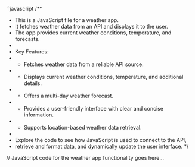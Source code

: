 ``javascript
/**
 * This is a JavaScript file for a weather app.
 * It fetches weather data from an API and displays it to the user.
 * The app provides current weather conditions, temperature, and forecasts.
 *
 * Key Features:
 * - Fetches weather data from a reliable API source.
 * - Displays current weather conditions, temperature, and additional details.
 * - Offers a multi-day weather forecast.
 * - Provides a user-friendly interface with clear and concise information.
 * - Supports location-based weather data retrieval.
 *
 * Explore the code to see how JavaScript is used to connect to the API,
 * retrieve and format data, and dynamically update the user interface.
 */
 
// JavaScript code for the weather app functionality goes here...
```#Javascript